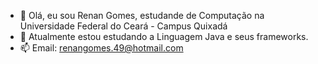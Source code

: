 - 👋 Olá, eu sou Renan Gomes, estudande de Computação na Universidade Federal do Ceará - Campus Quixadá 
- 🌱 Atualmente estou estudando a Linguagem Java e seus frameworks.
- 📫 Email: renangomes.49@hotmail.com

<!---
renangomes49/renangomes49 is a ✨ special ✨ repository because its `README.md` (this file) appears on your GitHub profile.
You can click the Preview link to take a look at your changes.
--->
